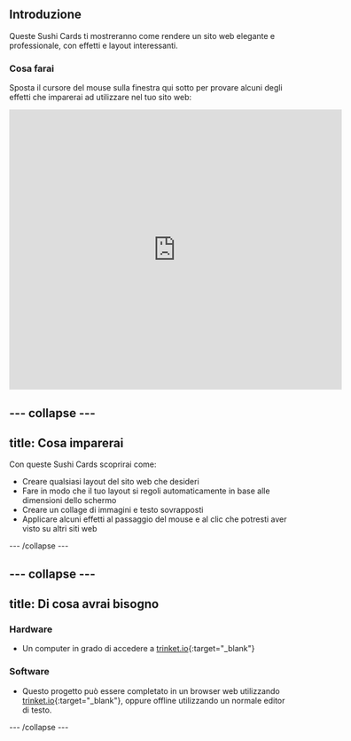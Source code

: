 ## Introduzione

Queste Sushi Cards ti mostreranno come rendere un sito web elegante e professionale, con effetti e layout interessanti.

### Cosa farai

Sposta il cursore del mouse sulla finestra qui sotto per provare alcuni degli effetti che imparerai ad utilizzare nel tuo sito web:

<div class="trinket">
  <iframe src="https://trinket.io/embed/html/643a5cabdc?outputOnly=true&start=result" width="600" height="505" frameborder="0" marginwidth="0" marginheight="0" allowfullscreen>
  </iframe>
  <!-- <img src="images/magazine-final.png"> -->
</div>

## \--- collapse \---

## title: Cosa imparerai

Con queste Sushi Cards scoprirai come:

+ Creare qualsiasi layout del sito web che desideri
+ Fare in modo che il tuo layout si regoli automaticamente in base alle dimensioni dello schermo
+ Creare un collage di immagini e testo sovrapposti
+ Applicare alcuni effetti al passaggio del mouse e al clic che potresti aver visto su altri siti web

\--- /collapse \---

## \--- collapse \---

## title: Di cosa avrai bisogno

### Hardware

+ Un computer in grado di accedere a [trinket.io](https://trinket.io){:target="_blank"}

### Software

+ Questo progetto può essere completato in un browser web utilizzando [trinket.io](https://trinket.io){:target="_blank"}, oppure offline utilizzando un normale editor di testo.

\--- /collapse \---